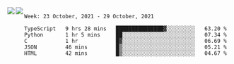 <a href="https://github.com/anuraghazra/github-readme-stats">
  <img align="left" src="https://github-readme-stats.vercel.app/api?username=Tanesan&count_private=true&show_icons=true" />
</a>
<a href="https://github.com/anuraghazra/github-readme-stats">
  <img align="left" src="https://github-readme-stats.vercel.app/api/top-langs/?username=Tanesan" />
</a>

<!--START_SECTION:waka-->
```text
Week: 23 October, 2021 - 29 October, 2021

TypeScript   9 hrs 28 mins   ███████████████▓░░░░░░░░░   63.20 % 
Python       1 hr 5 mins     ██░░░░░░░░░░░░░░░░░░░░░░░   07.34 % 
C            1 hr            █▓░░░░░░░░░░░░░░░░░░░░░░░   06.69 % 
JSON         46 mins         █▒░░░░░░░░░░░░░░░░░░░░░░░   05.21 % 
HTML         42 mins         █▒░░░░░░░░░░░░░░░░░░░░░░░   04.67 % 
```
<!--END_SECTION:waka-->
